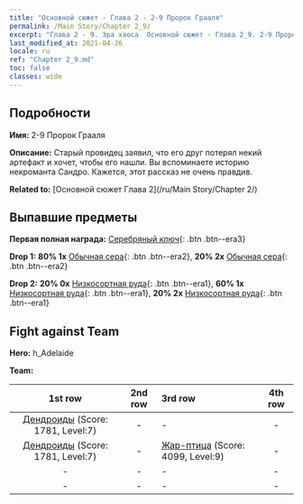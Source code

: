 ```yaml
---
title: "Основной сюжет - Глава 2 - 2-9 Пророк Грааля"
permalink: /Main Story/Chapter 2_9/
excerpt: "Глава 2 - 9. Эра хаоса  Основной сюжет - Глава 2_9. 2-9 Пророк Грааля"
last_modified_at: 2021-04-26
locale: ru
ref: "Chapter 2_9.md"
toc: false
classes: wide
---
```


## Подробности

 **Имя:** 2-9 Пророк Грааля

 **Описание:** Старый провидец заявил, что его друг потерял некий артефакт и хочет, чтобы его нашли. Вы вспоминаете историю некроманта Сандро. Кажется, этот рассказ не очень правдив.

 **Related to:** [Основной сюжет Глава 2](/ru/Main Story/Chapter 2/)

## Выпавшие предметы

 **Первая полная награда:** [Серебряный ключ](/ItemsRU/con_693/){: .btn .btn--era3}

 **Drop 1:** **80% 1x** [Обычная сера](/ItemsRU/mat_9/){: .btn .btn--era2}, **20% 2x** [Обычная сера](/ItemsRU/mat_9/){: .btn .btn--era2}

 **Drop 2:** **20% 0x** [Низкосортная руда](/ItemsRU/mat_1/){: .btn .btn--era1}, **60% 1x** [Низкосортная руда](/ItemsRU/mat_1/){: .btn .btn--era1}, **20% 2x** [Низкосортная руда](/ItemsRU/mat_1/){: .btn .btn--era1}


## Fight against Team
 **Hero:** h_Adelaide

 **Team:**


  | 1st row | 2nd row | 3rd row | 4th row |
  |:----:|:----:|:----|:----:|
  | [Дендроиды](/ru/units/Treant/) (Score: 1781, Level:7)  | - | - | - |
  | [Дендроиды](/ru/units/Treant/) (Score: 1781, Level:7)  | - | [Жар-птица](/ru/units/Firebird/) (Score: 4099, Level:9)  | - |
  | - | - | - | - |
  | - | - | - | - |


